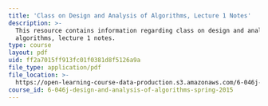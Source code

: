 ```yaml
---
title: 'Class on Design and Analysis of Algorithms, Lecture 1 Notes'
description: >-
  This resource contains information regarding class on design and analysis of
  algorithms, lecture 1 notes.
type: course
layout: pdf
uid: ff2a7015ff913fc01f0381d8f5126a9a
file_type: application/pdf
file_location: >-
  https://open-learning-course-data-production.s3.amazonaws.com/6-046j-design-and-analysis-of-algorithms-spring-2015/ff2a7015ff913fc01f0381d8f5126a9a_MIT6_046JS15_lec01.pdf
course_id: 6-046j-design-and-analysis-of-algorithms-spring-2015
---
```

